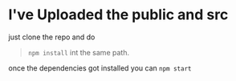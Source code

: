# I've Uploaded the **public** and **src** 

just clone the repo 
and do 
> ```npm install``` int the same path.

once the dependencies got installed you can ```npm start```
